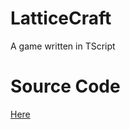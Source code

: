 # LatticeCraft
A game written in TScript

# Source Code
[Here](https://raw.githubusercontent.com/manuel-fischer/LatticeCraft/master/game.tscript)

